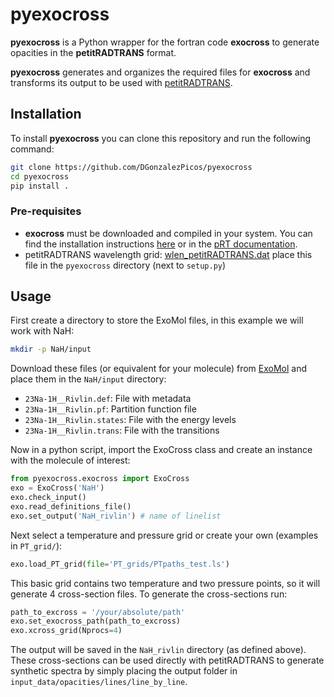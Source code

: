 # pyexocross
**pyexocross** is a Python wrapper for the fortran code **exocross** to generate opacities in the **petitRADTRANS** format.

 **pyexocross** generates and organizes the required files for **exocross** and transforms its output to be used with [petitRADTRANS](https://petitradtrans.readthedocs.io/en/latest/).

## Installation
To install **pyexocross** you can clone this repository and run the following command:
```bash
git clone https://github.com/DGonzalezPicos/pyexocross
cd pyexocross
pip install .
```
### Pre-requisites
- **exocross** must be downloaded and compiled in your system. You can find the installation instructions [here](https://exocross.readthedocs.io/en/latest/compile.html) or in the [pRT documentation](https://petitradtrans.readthedocs.io/en/latest/content/opa_add.html#preparing-exocross-opacities-for-petitradtrans).
- petitRADTRANS wavelength grid: [wlen_petitRADTRANS.dat](https://keeper.mpdl.mpg.de/f/357e92d4e0bb4aca9039/?dl=1)
    place this file in the `pyexocross` directory (next to `setup.py`)

## Usage
First create a directory to store the ExoMol files, in this example we will work with NaH:
```bash
mkdir -p NaH/input
```
Download these files (or equivalent for your molecule) from [ExoMol](https://www.exomol.com/data/molecules) and place them in the `NaH/input` directory:
- `23Na-1H__Rivlin.def`: File with metadata
- `23Na-1H__Rivlin.pf`: Partition function file
- `23Na-1H__Rivlin.states`: File with the energy levels
- `23Na-1H__Rivlin.trans`: File with the transitions

Now in a python script, import the ExoCross class and create an instance with the molecule of interest:
```python
from pyexocross.exocross import ExoCross
exo = ExoCross('NaH')
exo.check_input()
exo.read_definitions_file()
exo.set_output('NaH_rivlin') # name of linelist
```
Next select a temperature and pressure grid or create your own (examples in `PT_grid/`):
```python
exo.load_PT_grid(file='PT_grids/PTpaths_test.ls')
```
This basic grid contains two temperature and two pressure points, so it will generate 4 cross-section files. To generate the cross-sections run:
```python
path_to_excross = '/your/absolute/path'
exo.set_exocross_path(path_to_excross)
exo.xcross_grid(Nprocs=4)
```
The output will be saved in the `NaH_rivlin` directory (as defined above). These cross-sections can be used directly with petitRADTRANS to generate synthetic spectra by simply placing the output folder in `input_data/opacities/lines/line_by_line`.


